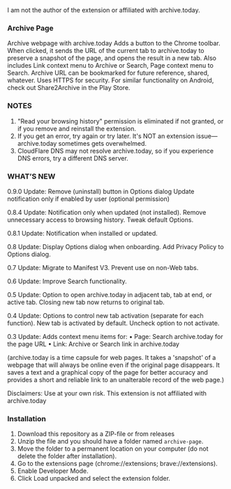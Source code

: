I am not the author of the extension or affiliated with archive.today.

### Archive Page

Archive webpage with archive.today
Adds a button to the Chrome toolbar. When clicked, it sends the URL of the current tab to archive.today to preserve a snapshot of the page, and opens the result in a new tab.
Also includes Link context menu to Archive or Search, Page context menu to Search. 
Archive URL can be bookmarked for future reference, shared, whatever. Uses HTTPS for security.
For similar functionality on Android, check out Share2Archive in the Play Store.

### NOTES
1. "Read your browsing history" permission is eliminated if not granted, or if you remove and reinstall the extension.
2. If you get an error, try again or try later. It's NOT an extension issue—archive.today sometimes gets overwhelmed.
3. CloudFlare DNS may not resolve archive.today, so if you experience DNS errors, try a different DNS server.

### WHAT’S NEW
0.9.0 Update: Remove (uninstall) button in Options dialog 
Update notification only if enabled by user (optional permission)

0.8.4 Update: Notification only when updated (not installed).
Remove unnecessary access to browsing history.
Tweak default Options.

0.8.1 Update: Notification when installed or updated.

0.8 Update: Display Options dialog when onboarding.
Add Privacy Policy to Options dialog.

0.7 Update: Migrate to Manifest V3.
Prevent use on non-Web tabs.

0.6 Update: Improve Search functionality.

0.5 Update: Option to open archive.today in adjacent tab, tab at end, or active tab.
Closing new tab now returns to original tab. 

0.4 Update: Options to control new tab activation (separate for each function). New tab is activated by default. Uncheck option to not activate.

0.3 Update: Adds context menu items for:
• Page: Search archive.today for the page URL
• Link: Archive or Search link in archive.today

(archive.today is a time capsule for web pages. It takes a 'snapshot' of a webpage that will always be online even if the original page disappears. It saves a text and a graphical copy of the page for better accuracy and provides a short and reliable link to an unalterable record of the web page.)

Disclaimers: Use at your own risk.
This extension is not affiliated with archive.today

### Installation
1. Download this repository as a ZIP-file or from releases
2. Unzip the file and you should have a folder named `archive-page`.
3. Move the folder to a permanent location on your computer (do not delete the folder after installation).
4. Go to the extensions page (chrome://extensions; brave://extensions).
5. Enable Developer Mode.
6. Click Load unpacked and select the extension folder.
